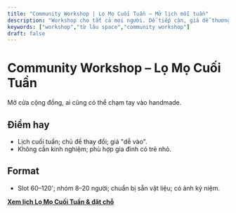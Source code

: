 ```yaml
---
title: "Community Workshop | Lọ Mọ Cuối Tuần – Mở lịch mỗi tuần"
description: "Workshop cho tất cả mọi người. Dễ tiếp cận, giá dễ thương, nhiều chủ đề xoay vòng."
keywords: ["workshop","từ lâu space","community workshop"]
draft: false
---
```


# Community Workshop – Lọ Mọ Cuối Tuần

Mở cửa cộng đồng, ai cũng có thể chạm tay vào handmade.

## Điểm hay
- Lịch cuối tuần; chủ đề thay đổi; giá "dễ vào".
- Không cần kinh nghiệm; phù hợp gia đình có trẻ nhỏ.

## Format
- Slot 60–120'; nhóm 8–20 người; chuẩn bị sẵn vật liệu; có ảnh kỷ niệm.

**[Xem lịch Lọ Mọ Cuối Tuần & đặt chỗ](/booking-pricing)**